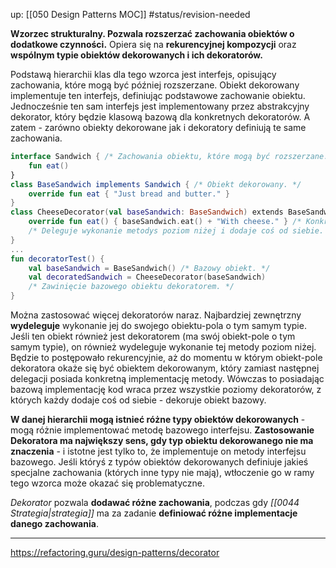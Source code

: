 up: [[050 Design Patterns MOC]]
#status/revision-needed 

**Wzorzec strukturalny. Pozwala rozszerzać zachowania obiektów o dodatkowe czynności.** Opiera się na **rekurencyjnej kompozycji** oraz **wspólnym typie obiektów dekorowanych i ich dekoratorów.**

Podstawą hierarchii klas dla tego wzorca jest interfejs, opisujący zachowania, które mogą być później rozszerzane. Obiekt dekorowany implementuje ten interfejs, definiując podstawowe zachowanie obiektu. Jednocześnie ten sam interfejs jest implementowany przez abstrakcyjny dekorator, który będzie klasową bazową dla konkretnych dekoratorów.
A zatem - zarówno obiekty dekorowane jak i dekoratory definiują te same zachowania.

```kotlin
interface Sandwich { /* Zachowania obiektu, które mogą być rozszerzane. */
	fun eat() 
}
class BaseSandwich implements Sandwich { /* Obiekt dekorowany. */
	override fun eat { "Just bread and butter." }
}
class CheeseDecorator(val baseSandwich: BaseSandwich) extends BaseSandwichDecorator() {
	override fun eat() { baseSandwich.eat() + "With cheese." } /* Konkretny dekorator.*/ 
	/* Deleguje wykonanie metodys poziom niżej i dodaje coś od siebie. */
}
...
fun decoratorTest() {
	val baseSandwich = BaseSandwich() /* Bazowy obiekt. */
	val decoratedSandwich = CheeseDecorator(baseSandwich) 
	/* Zawinięcie bazowego obiektu dekoratorem. */
}
```

Można zastosować więcej dekoratorów naraz. Najbardziej zewnętrzny **wydeleguje** wykonanie jej do swojego obiektu-pola o tym samym typie. Jeśli ten obiekt również jest dekoratorem (ma swój obiekt-pole o tym samym typie), on również wydeleguje wykonanie tej metody poziom niżej. Będzie to postępowało rekurencyjnie, aż do momentu w którym obiekt-pole dekoratora okaże się być obiektem dekorowanym, który zamiast następnej delegacji posiada konkretną implementację metody. Wówczas to posiadając bazową implementację kod wraca przez wszystkie poziomy dekoratorów, z których każdy dodaje coś od siebie - dekoruje obiekt bazowy.

**W danej hierarchii mogą istnieć różne typy obiektów dekorowanych** - mogą różnie implementować metodę bazowego interfejsu. **Zastosowanie Dekoratora ma największy sens, gdy typ obiektu dekorowanego nie ma znaczenia** - i istotne jest tylko to, że implementuje on metody interfejsu bazowego. Jeśli któryś z typów obiektów dekorowanych definiuje jakieś specjalne zachowania (których inne typy nie mają), wtłoczenie go w ramy tego wzorca może okazać się problematyczne. 

*Dekorator* pozwala **dodawać różne zachowania**, podczas gdy *[[0044 Strategia|strategia]]* ma za zadanie **definiować różne implementacje danego zachowania**.

---
https://refactoring.guru/design-patterns/decorator